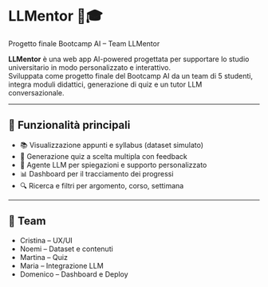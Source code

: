 # LLMentor 🧠🎓
Progetto finale Bootcamp AI – Team LLMentor


**LLMentor** è una web app AI-powered progettata per supportare lo studio universitario in modo personalizzato e interattivo.  
Sviluppata come progetto finale del Bootcamp AI da un team di 5 studenti, integra moduli didattici, generazione di quiz e un tutor LLM conversazionale.

---

## 🚀 Funzionalità principali

- 📚 Visualizzazione appunti e syllabus (dataset simulato)
- 🧠 Generazione quiz a scelta multipla con feedback
- 💬 Agente LLM per spiegazioni e supporto personalizzato
- 📊 Dashboard per il tracciamento dei progressi
- 🔍 Ricerca e filtri per argomento, corso, settimana

---

## 👥 Team

- Cristina – UX/UI
- Noemi – Dataset e contenuti
- Martina – Quiz
- Maria – Integrazione LLM
- Domenico – Dashboard e Deploy
